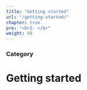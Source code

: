 ```yaml
---
title: "Getting started"
url: "/getting-started/"
chapter: true
pre: "<b>2. </b>"
weight: 40
---
```


### Category

# Getting started

